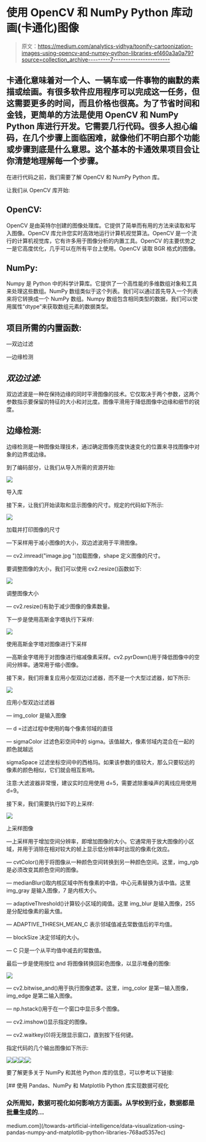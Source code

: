 # 使用 OpenCV 和 NumPy Python 库动画(卡通化)图像

> 原文：<https://medium.com/analytics-vidhya/toonify-cartoonization-images-using-opencv-and-numpy-python-libraries-ef460a3a0a79?source=collection_archive---------7----------------------->

## 卡通化意味着对一个人、一辆车或一件事物的幽默的素描或绘画。有很多软件应用程序可以完成这一任务，但这需要更多的时间，而且价格也很高。为了节省时间和金钱，更简单的方法是使用 OpenCV 和 NumPy Python 库进行开发。它需要几行代码。很多人担心编码，在几个步骤上面临困难，就像他们不明白那个功能或步骤到底是什么意思。这个基本的卡通效果项目会让你清楚地理解每一个步骤。

在进行代码之前，我们需要了解 OpenCV 和 NumPy Python 库。

让我们从 OpenCV 库开始:

## OpenCV:

OpenCV 是由英特尔创建的图像处理库。它提供了简单而有用的方法来读取和写入图像。OpenCV 库允许您实时高效地运行计算机视觉算法。OpenCV 是一个流行的计算机视觉库，它有许多用于图像分析的内置工具。OpenCV 的主要优势之一是它高度优化，几乎可以在所有平台上使用。OpenCV 读取 BGR 格式的图像。

## NumPy:

Numpy 是 Python 中的科学计算库。它提供了一个高性能的多维数组对象和工具来处理这些数组。NumPy 数组类似于这个列表。我们可以通过首先导入一个列表来将它转换成一个 NumPy 数组。Numpy 数组包含相同类型的数据，我们可以使用属性“dtype”来获取数组元素的数据类型。

## 项目所需的内置函数:

—双边过滤

—边缘检测

## *双边过滤:*

双边滤波是一种在保持边缘的同时平滑图像的技术。它仅取决于两个参数，这两个参数指示要保留的特征的大小和对比度。图像平滑用于降低图像中边缘和细节的锐度。

## 边缘检测:

边缘检测是一种图像处理技术，通过确定图像亮度快速变化的位置来寻找图像中对象的边界或边缘。

到了编码部分，让我们从导入所需的资源开始:

![](img/13d0d74b39b803ed22373fbad98c2404.png)

导入库

接下来，让我们开始读取和显示图像的尺寸。规定的代码如下所示:

![](img/d8e2d4e5f032273e057be5b5357ddde8.png)

加载并打印图像的尺寸

—下采样用于减小图像的大小，双边滤波用于平滑图像。

— cv2.imread("image.jpg ")加载图像，shape 定义图像的尺寸。

要调整图像的大小，我们可以使用 cv2.resize()函数如下:

![](img/47577020b175e6d1a0cd73c563821713.png)

调整图像大小

— cv2.resize()有助于减少图像的像素数量。

下一步是使用高斯金字塔执行下采样:

![](img/ce83c7b59e8b27759ef7fe8b24ea6e97.png)

使用高斯金字塔对图像进行下采样

—高斯金字塔用于对图像进行缩减像素采样。cv2.pyrDown()用于降低图像中的空间分辨率。通常用于缩小图像。

接下来，我们将重复应用小型双边过滤器，而不是一个大型过滤器，如下所示:

![](img/bd8c175b82ba052ae3b83891d7558770.png)

应用小型双边过滤器

— img_color 是输入图像

— d =过滤过程中使用的每个像素邻域的直径

— sigmaColor 过滤色彩空间中的 sigma。该值越大，像素邻域内混合在一起的颜色就越远

sigmaSpace 过滤坐标空间中的西格玛。如果该参数的值较大，那么只要较远的像素的颜色相似，它们就会相互影响。

注意:大滤波器非常慢，建议实时应用使用 d=5，需要滤除重噪声的离线应用使用 d=9。

接下来，我们需要执行如下的上采样:

![](img/3b7356dcc1d6c633b0d34656a30f9c0b.png)

上采样图像

—上采样用于增加空间分辨率，即增加图像的大小。它通常用于放大图像的小区域，并用于消除在相对较大的帧上显示低分辨率时出现的像素化效应。

— cvtColor()用于将图像从一种颜色空间转换到另一种颜色空间。这里，img_rgb 是必须改变其颜色空间的图像。

— medianBlur()取内核区域中所有像素的中值，中心元素替换为该中值。这里 img_gray 是输入图像，7 是内核大小。

— adaptiveThreshold()计算较小区域的阈值。这里 img_blur 是输入图像，255 是分配给像素的最大值。

— ADAPTIVE_THRESH_MEAN_C 表示邻域值减去常数值后的平均值。

— blockSize 决定邻域的大小。

— C 只是一个从平均值中减去的常数值。

最后一步是使用按位 and 将图像转换回彩色图像，以显示堆叠的图像:

![](img/09d370ca3c700f19cb91f52e6e7a130b.png)

— cv2.bitwise_and()用于执行图像遮罩。这里，img_color 是第一输入图像，img_edge 是第二输入图像。

— np.hstack()用于在一个窗口中显示多个图像。

— cv2.imshow()显示指定的图像。

— cv2.waitkey(0)将无限显示窗口，直到按下任何键。

指定代码的几个输出图像如下所示:

![](img/76a087549c47849dae109a4a5c80fa81.png)![](img/d600db9cc66e5193c684055607e8b3ae.png)![](img/1764dc7145b6e31194a6e78e84e60d6c.png)![](img/7d950c43a99d0502edb5c82fd06521cf.png)

要了解更多关于 NumPy 和其他 Python 库的信息，可以参考以下链接:

[](/towards-artificial-intelligence/data-visualization-using-pandas-numpy-and-matplotlib-python-libraries-768ad5357ec) [## 使用 Pandas、NumPy 和 Matplotlib Python 库实现数据可视化

### 众所周知，数据可视化如何影响方方面面。从学校到行业，数据都是批量生成的…

medium.com](/towards-artificial-intelligence/data-visualization-using-pandas-numpy-and-matplotlib-python-libraries-768ad5357ec)